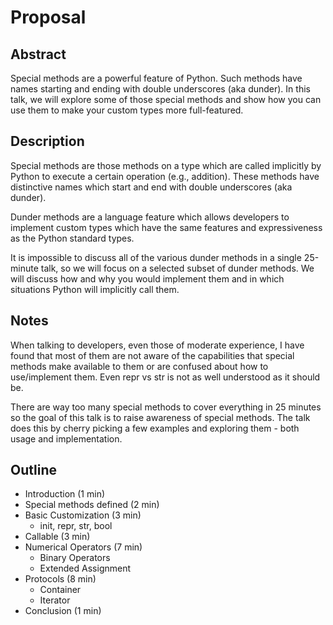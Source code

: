 # Proposal

## Abstract
Special methods are a powerful feature of Python. Such methods have names starting and ending with double underscores (aka dunder). In this talk, we will explore some of those special methods and show how you can use them to make your custom types more full-featured.

## Description
Special methods are those methods on a type which are called implicitly by Python to execute a certain operation (e.g., addition). These methods have distinctive names which start and end with double underscores (aka dunder).

Dunder methods are a language feature which allows developers to implement custom types which have the same features and expressiveness as the Python standard types.

It is impossible to discuss all of the various dunder methods in a single 25-minute talk, so we will focus on a selected subset of dunder methods. We will discuss how and why you would implement them and in which situations Python will implicitly call them.

## Notes
When talking to developers, even those of moderate experience, I have found that most of them are not aware of the capabilities that special methods make available to them or are confused about how to use/implement them. Even repr vs str is not as well understood as it should be.

There are way too many special methods to cover everything in 25 minutes so the goal of this talk is to raise awareness of special methods. The talk does this by cherry picking a few examples and exploring them - both usage and implementation.

## Outline
* Introduction (1 min)
* Special methods defined (2 min)
* Basic Customization (3 min)
  * init, repr, str, bool
* Callable (3 min)
* Numerical Operators (7 min)
  * Binary Operators
  * Extended Assignment
* Protocols (8 min)
  * Container
  * Iterator
* Conclusion (1 min)
